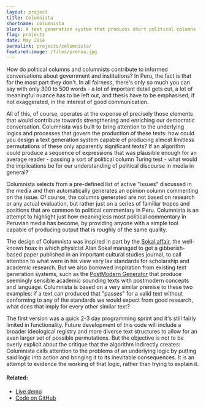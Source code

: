 ```yaml
---
layout: project
title: Columnista
shortname: columnista
blurb: A text generation system that produces short political columns for the Peruvian context - and a meta critique of political punditry.
flag: projects
date: May 2014
permalink: projects/columnista/
featured-image: /files/prensa.jpg
---
```

How do political columns and columnists contribute to informed conversations about government and institutions? In Peru, the fact is that for the most part they don't. In all fairness, there's only so much you can say with only 300 to 500 words - a lot of important detail gets cut, a lot of meaningful nuance has to be left out, and thesis have to be emphasised, if not exaggerated, in the interest of good communication.

All of this, of course, operates at the expense of precisely those elements that would contribute towards strengthening and enriching our democratic conversation. Columnista was built to bring attention to the underlying logics and processes that govern the production of these texts: how could you design a text generation system capable of producing almost limitless permutations of these only apparently significant texts? If an algorithm could produce a sequence of expressions that was plausible enough for an average reader - passing a sort of political column Turing test - what would the implications be for our understanding of political discourse in media in general?

Columnista selects from a pre-defined list of active "issues" discussed in the media and then automatically generates an opinion column commenting on the issue. Of course, the columns generated are not based on research or any actual evaluation, but rather just on a series of familiar tropes and positions that are common to political commentary in Peru. Columnista is an attempt to highlight just how meaningless most political commentary in Peruvian media has become, by providing anyone with a simple tool capable of producing output that is roughly of the same quality.

The design of Columnista was inspired in part by the <a href="http://en.wikipedia.org/wiki/Sokal_affair">Sokal affair</a>, the well-known hoax in which physicist Alan Sokal managed to get a gibberish-based paper published in an important cultural studies journal, to call attention to what were in his view very lax standards for scholarship and academic research. But we also borrowed inspiration from existing text generation systems, such as the <a href="http://www.elsewhere.org/journal/pomo/">PostModern Generator</a> that produce seemingly sensible academic sounding texts with postmodern concepts and language. Columnista is based on a very similar premise to these two examples: if a text can produced that "passes" for a valid text without conforming to any of the standards we would expect from good research, what does that imply for every other similar text?

The first version was a quick 2-3 day programming sprint and it's still fairly limited in functionality. Future development of this code will include a broader ideological registry and more diverse text structures to allow for an even larger set of possible permutations. But the objective is not to be overly explicit about the critique that the algorithm indirectly creates: Columnista calls attention to the problems of an underlying logic by putting said logic into action and bringing it to its inevitable consequences. It is an attempt to evidence the working of that logic, rather than trying to explain it.

<h4>Related:</h4>
<ul>
	<li><a href="http://columnista.mutaciones.pe">Live demo</a></li>
	<li><a href="https://github.com/piscosour/columnista">Code on GitHub</a></li>
</ul>